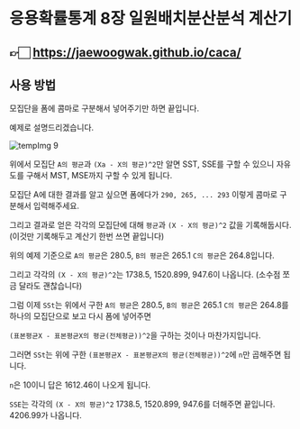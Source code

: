 # 응용확률통계 8장 일원배치분산분석 계산기
## 👉🏻 https://jaewoogwak.github.io/caca/ 
## 사용 방법

모집단을 폼에 콤마로 구분해서 넣어주기만 하면 끝입니다.

예제로 설명드리겠습니다.

![tempImg 9](https://user-images.githubusercontent.com/62415600/177555905-166110b3-3b48-4328-bf3a-29f8a6201e15.jpg)


위에서 모집단 `A의 평균`과 `(Xa - X의 평균)^2`만 알면 SST, SSE를 구할 수 있으니 자유도를 구해서 MST, MSE까지 구할 수 있게 됩니다.

모집단 A에 대한 결과를 알고 싶으면 폼에다가 `290, 265, ... 293` 이렇게 콤마로 구분해서 입력해주세요.

그리고 결과로 얻은 각각의 모집단에 대해 `평균`과 `(X - X의 평균)^2` 값을 기록해둡시다. (이것만 기록해두고 계산기 한번 쓰면 끝입니다)

위의 예제 기준으로 `A의 평균`은 280.5, `B의 평균`은 265.1 `C의 평균`은 264.8입니다. 

그리고 각각의 `(X - X의 평균)^2`는 1738.5, 1520.899, 947.6이 나옵니다. (소수점 쪼금 달라도 괜찮습니다)

그럼 이제 `SSt`는 위에서 구한 `A의 평균`은 280.5, `B의 평균`은 265.1 `C의 평균`은 264.8를 하나의 모집단으로 보고 다시 폼에 넣어주면

`(표본평균X - 표본평균X의 평균(전체평균))^2`을 구하는 것이나 마찬가지입니다.

그러면 `SSt`는 위에 구한 `(표본평균X - 표본평균X의 평균(전체평균))^2`에 `n`만 곱해주면 됩니다.

`n`은 10이니 답은 1612.46이 나오게 됩니다.

`SSE`는 각각의 `(X - X의 평균)^2` 1738.5, 1520.899, 947.6를 더해주면 끝입니다. 4206.99가 나옵니다.


